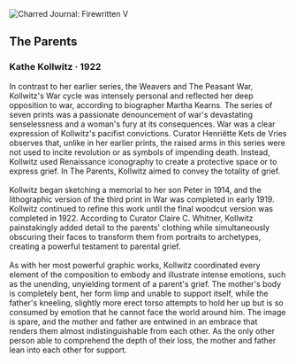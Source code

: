 <div class="artwork-of-the-day">
  <div class="container">
    <div class="img-wrapper">
      <img
        src="https://uploads5.wikiart.org/images/kathe-kollwitz/not_detected_235982.jpg!Large.jpg"
        alt="Charred Journal: Firewritten V" />
    </div>
    <div class="artwork-detail">
      <div class="artwork-origin"> 
        <h2 class="artwork-name">The Parents</h2>
        <h3 class="artist">
          Kathe Kollwitz
                    ·  1922
        </h3>
      </div>
      <p class="description">
        <span class="artwork-description-text ng-binding" ng-bind-html="viewModel.ArtworkOfTheDay.Description | unsafe">In contrast to her earlier series, the Weavers and The Peasant War, Kollwitz's War cycle was intensely personal and reflected her deep opposition to war, according to biographer Martha Kearns. The series of seven prints was a passionate denouncement of war's devastating senselessness and a woman's fury at its consequences. War was a clear expression of Kollwitz's pacifist convictions. Curator Henriëtte Kets de Vries observes that, unlike in her earlier prints, the raised arms in this series were not used to incite revolution or as symbols of impending death. Instead, Kollwitz used Renaissance iconography to create a protective space or to express grief. In The Parents, Kollwitz aimed to convey the totality of grief.<br><br>Kollwitz began sketching a memorial to her son Peter in 1914, and the lithographic version of the third print in War was completed in early 1919. Kollwitz continued to refine this work until the final woodcut version was completed in 1922. According to Curator Claire C. Whitner, Kollwitz painstakingly added detail to the parents' clothing while simultaneously obscuring their faces to transform them from portraits to archetypes, creating a powerful testament to parental grief.<br><br>As with her most powerful graphic works, Kollwitz coordinated every element of the composition to embody and illustrate intense emotions, such as the unending, unyielding torment of a parent's grief. The mother's body is completely bent, her form limp and unable to support itself, while the father's kneeling, slightly more erect torso attempts to hold her up but is so consumed by emotion that he cannot face the world around him. The image is spare, and the mother and father are entwined in an embrace that renders them almost indistinguishable from each other. As the only other person able to comprehend the depth of their loss, the mother and father lean into each other for support.</span>
                        <div class="text-shadow-container" ng-show="showShadow" style=""></div>
      </p>
    </div>
  </div>

</div>
